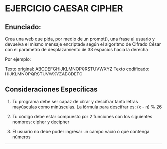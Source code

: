 EJERCICIO CAESAR CIPHER
=======================

Enunciado: 
----------
Crea una web que pida, por medio de un prompt(), una frase al usuario y devuelva el mismo mensaje encriptado según el algoritmo de Cifrado César con el parámetro de desplazamiento de 33 espacios hacia la derecha

Por ejemplo:

Texto original: ABCDEFGHIJKLMNOPQRSTUVWXYZ
Texto codificado: HIJKLMNOPQRSTUVWXYZABCDEFG

Consideraciones Específicas
---------------------------
1. Tu programa debe ser capaz de cifrar y descifrar tanto letras mayúsculas como minúsculas. La fórmula para descifrar es: (x - n) % 26

2. Tu código debe estar compuesto por 2 funciones con los siguientes nombres: cipher y decipher

3. El usuario no debe poder ingresar un campo vacío o que contenga números

-----------------------------------------------------------------------------------------------------------------------------------------


